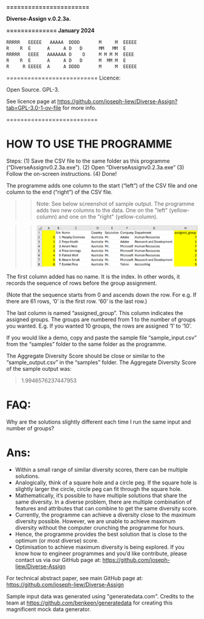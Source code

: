 **=======================**

**Diverse-Assign v.0.2.3a.** 

**============== January 2024**
```
RRRRR   EEEEE   AAAAA  DDDD       M     M  EEEEE
R    R  E      A     A D   D      MM   MM  E
RRRRR   EEEE   AAAAAAA D    D     M M M M  EEEE
R    R  E      A     A D   D      M  MM M  E
R     R EEEEE  A     A DDDD       M     M  EEEEE
```
==========================
  Licence: 

Open Source. GPL-3. 

See licence page at https://github.com/joseph-liew/Diverse-Assign?tab=GPL-3.0-1-ov-file for more info. 

==========================

# HOW TO USE THE PROGRAMME
Steps:
(1)	Save the CSV file to the same folder as this programme (“DiverseAssignv0.2.3a.exe”).
(2)	Open “DiverseAssignv0.2.3a.exe”
(3)	Follow the on-screen instructions.
(4)	Done!

The programme adds one column to the start (“left”) of the CSV file and one column to the end (“right”) of the CSV file. 

>> Note: See below screenshot of sample output. The programme adds two new columns to the data. One on the "left" (yellow-column) and one on the "right" (yellow-column).

>> ![Screenshot of sample output. The programme adds two new columns to the "left" and "right" of the data.](https://github.com/joseph-liew/Diverse-Assign/blob/main/site/images/added_columns.png?raw=true)

The first column added has no name. It is the index. In other words, it records the sequence of rows before the group assignment. 

(Note that the sequence starts from 0 and ascends down the row. For e.g. If there are 61 rows, ‘0’ is the first row. ‘60’ is the last row.) 

The last column is named “assigned_group”. This column indicates the assigned groups. The groups are numbered from 1 to the number of groups you wanted. E.g. If you wanted 10 groups, the rows are assigned ‘1’ to ‘10’.

If you would like a demo, copy and paste the sample file “sample_input.csv” from the “samples” folder to the same folder as the programme. 

The Aggregate Diversity Score should be close or similar to the “sample_output.csv” in the “samples” folder. The Aggregate Diversity Score of the sample output was: 

> 1.9946576237447953

FAQ: 
====

Why are the solutions slightly different each time I run the same input and number of groups?

Ans:
==== 
-	Within a small range of similar diversity scores, there can be multiple solutions. 
-	Analogically, think of a square hole and a circle peg. If the square hole is slightly larger the circle, circle peg can fit through the square hole. 
-	Mathematically, it’s possible to have multiple solutions that share the same diversity. In a diverse problem, there are multiple combination of features and attributes that can combine to get the same diversity score.
-	Currently, the programme can achieve a diversity close to the maximum diversity possible. However, we are unable to achieve maximum diversity without the computer crunching the programme for hours.
-	Hence, the programme provides the best solution that is close to the optimum (or most diverse) score.
-	Optimisation to achieve maximum diversity is being explored. If you know how to engineer programmes and you’d like contribute, please contact us via our GitHub page at: https://github.com/joseph-liew/Diverse-Assign

For technical abstract paper, see main GitHub page at: https://github.com/joseph-liew/Diverse-Assign

Sample input data was generated using "generatedata.com". Credits to the team at https://github.com/benkeen/generatedata for creating this magnificent mock data generator.
